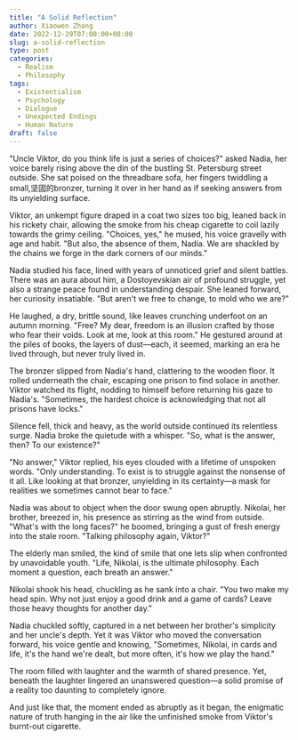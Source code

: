 ```yaml
---
title: "A Solid Reflection"
author: Xiaowen Zhang
date: 2022-12-29T07:00:00+08:00
slug: a-solid-reflection
type: post
categories:
  - Realism
  - Philosophy
tags:
  - Existentialism
  - Psychology
  - Dialogue
  - Unexpected Endings
  - Human Nature
draft: false
---
```


"Uncle Viktor, do you think life is just a series of choices?" asked Nadia, her voice barely rising above the din of the bustling St. Petersburg street outside. She sat poised on the threadbare sofa, her fingers twiddling a small,坚固的bronzer, turning it over in her hand as if seeking answers from its unyielding surface.

Viktor, an unkempt figure draped in a coat two sizes too big, leaned back in his rickety chair, allowing the smoke from his cheap cigarette to coil lazily towards the grimy ceiling. "Choices, yes," he mused, his voice gravelly with age and habit. "But also, the absence of them, Nadia. We are shackled by the chains we forge in the dark corners of our minds."

Nadia studied his face, lined with years of unnoticed grief and silent battles. There was an aura about him, a Dostoyevskian air of profound struggle, yet also a strange peace found in understanding despair. She leaned forward, her curiosity insatiable. "But aren't we free to change, to mold who we are?"

He laughed, a dry, brittle sound, like leaves crunching underfoot on an autumn morning. "Free? My dear, freedom is an illusion crafted by those who fear their voids. Look at me, look at this room." He gestured around at the piles of books, the layers of dust—each, it seemed, marking an era he lived through, but never truly lived in.

The bronzer slipped from Nadia's hand, clattering to the wooden floor. It rolled underneath the chair, escaping one prison to find solace in another. Viktor watched its flight, nodding to himself before returning his gaze to Nadia's. "Sometimes, the hardest choice is acknowledging that not all prisons have locks."

Silence fell, thick and heavy, as the world outside continued its relentless surge. Nadia broke the quietude with a whisper. "So, what is the answer, then? To our existence?"

"No answer," Viktor replied, his eyes clouded with a lifetime of unspoken words. "Only understanding. To exist is to struggle against the nonsense of it all. Like looking at that bronzer, unyielding in its certainty—a mask for realities we sometimes cannot bear to face."

Nadia was about to object when the door swung open abruptly. Nikolai, her brother, breezed in, his presence as stirring as the wind from outside. "What's with the long faces?" he boomed, bringing a gust of fresh energy into the stale room. "Talking philosophy again, Viktor?"

The elderly man smiled, the kind of smile that one lets slip when confronted by unavoidable youth. "Life, Nikolai, is the ultimate philosophy. Each moment a question, each breath an answer."

Nikolai shook his head, chuckling as he sank into a chair. "You two make my head spin. Why not just enjoy a good drink and a game of cards? Leave those heavy thoughts for another day."

Nadia chuckled softly, captured in a net between her brother's simplicity and her uncle's depth. Yet it was Viktor who moved the conversation forward, his voice gentle and knowing, "Sometimes, Nikolai, in cards and life, it's the hand we're dealt, but more often, it's how we play the hand."

The room filled with laughter and the warmth of shared presence. Yet, beneath the laughter lingered an unanswered question—a solid promise of a reality too daunting to completely ignore.

And just like that, the moment ended as abruptly as it began, the enigmatic nature of truth hanging in the air like the unfinished smoke from Viktor's burnt-out cigarette.